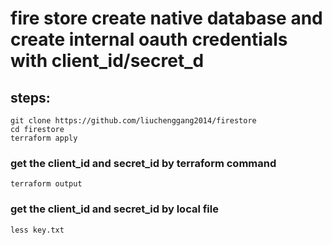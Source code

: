# fire store create native database and create internal oauth credentials with client_id/secret_d

## steps:
```
git clone https://github.com/liuchenggang2014/firestore
cd firestore
terraform apply
``` 

### get the client_id and secret_id by terraform command
```
terraform output
```

### get the client_id and secret_id by local file
```
less key.txt
```